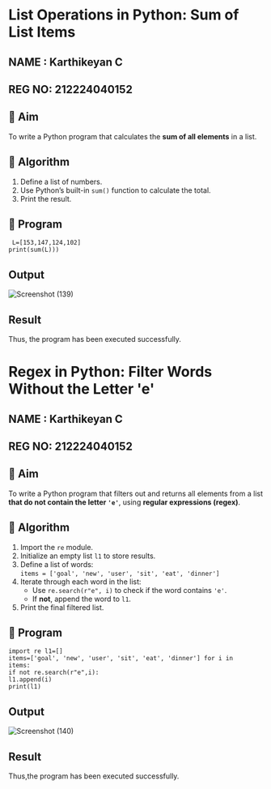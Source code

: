 # List Operations in Python: Sum of List Items
## NAME : Karthikeyan C
## REG NO: 212224040152
## 🎯 Aim
To write a Python program that calculates the **sum of all elements** in a list.

## 🧠 Algorithm
1. Define a list of numbers.
2. Use Python’s built-in `sum()` function to calculate the total.
3. Print the result.

## 🧾 Program
```
 L=[153,147,124,102] 
print(sum(L)))
```

## Output
![Screenshot (139)](https://github.com/user-attachments/assets/d732e3a8-dadb-4ab4-91c7-c4c18b31bd03)

## Result
Thus, the program has been executed successfully.



# Regex in Python: Filter Words Without the Letter 'e'

## NAME : Karthikeyan C
## REG NO: 212224040152
## 🎯 Aim
To write a Python program that filters out and returns all elements from a list **that do not contain the letter `'e'`**, using **regular expressions (regex)**.

## 🧠 Algorithm
1. Import the `re` module.
2. Initialize an empty list `l1` to store results.
3. Define a list of words:  
   `items = ['goal', 'new', 'user', 'sit', 'eat', 'dinner']`
4. Iterate through each word in the list:
   - Use `re.search(r"e", i)` to check if the word contains `'e'`.
   - If **not**, append the word to `l1`.
5. Print the final filtered list.

## 🧾 Program
```
import re l1=[] 
items=['goal', 'new', 'user', 'sit', 'eat', 'dinner'] for i in 
items: 
if not re.search(r"e",i): 
l1.append(i) 
print(l1)
```
## Output
![Screenshot (140)](https://github.com/user-attachments/assets/f2d132bc-1988-4d51-957a-ca53442d39e9)

## Result
Thus,the program has been executed successfully.

